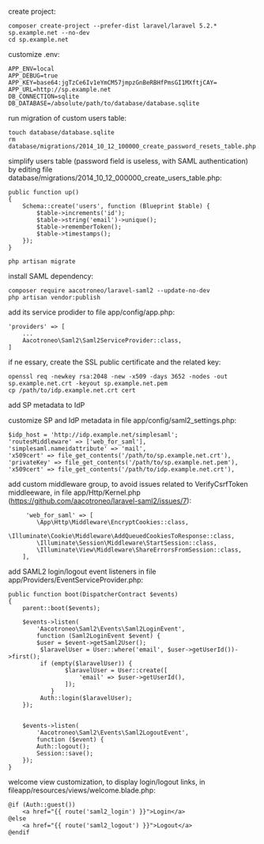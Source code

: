 
create project:

    composer create-project --prefer-dist laravel/laravel 5.2.* sp.example.net --no-dev
    cd sp.example.net

customize .env:

    APP_ENV=local
    APP_DEBUG=true
    APP_KEY=base64:jgTzCe6Iv1eYmCM57jmpzGnBeRBHfPmsGI1MXftjCAY=
    APP_URL=http://sp.example.net
    DB_CONNECTION=sqlite
    DB_DATABASE=/absolute/path/to/database/database.sqlite

run migration of custom users table:

    touch database/database.sqlite
    rm database/migrations/2014_10_12_100000_create_password_resets_table.php

simplify users table (password field is useless, with SAML authentication) by editing file database/migrations/2014_10_12_000000_create_users_table.php:

    public function up()
    {
        Schema::create('users', function (Blueprint $table) {
            $table->increments('id');
            $table->string('email')->unique();
            $table->rememberToken();
            $table->timestamps();
        });
    }

    php artisan migrate

install SAML dependency:

    composer require aacotroneo/laravel-saml2 --update-no-dev
    php artisan vendor:publish

add its service prodider to file app/config/app.php:

    'providers' => [
        ...
        Aacotroneo\Saml2\Saml2ServiceProvider::class,
    ]

if ne essary, create the SSL public certificate and the related key:

    openssl req -newkey rsa:2048 -new -x509 -days 3652 -nodes -out sp.example.net.crt -keyout sp.example.net.pem
    cp /path/to/idp.example.net.crt cert

add SP metadata to IdP

customize SP and IdP metadata in file app/config/saml2_settings.php:

    $idp_host = 'http://idp.example.net/simplesaml';
    'routesMiddleware' => ['web_for_saml'],
    'simplesaml.nameidattribute' => 'mail',
    'x509cert' => file_get_contents('/path/to/sp.example.net.crt'),
    'privateKey' => file_get_contents('/path/to/sp.example.net.pem'),
    'x509cert' => file_get_contents('/path/to/idp.example.net.crt'),

add custom middleware group, to avoid issues related to VerifyCsrfToken middleeware, in file app/Http/Kernel.php (https://github.com/aacotroneo/laravel-saml2/issues/7):

		 'web_for_saml' => [
            \App\Http\Middleware\EncryptCookies::class,
            \Illuminate\Cookie\Middleware\AddQueuedCookiesToResponse::class,
            \Illuminate\Session\Middleware\StartSession::class,
            \Illuminate\View\Middleware\ShareErrorsFromSession::class,
        ],

add SAML2 login/logout event listeners in file app/Providers/EventServiceProvider.php:

    public function boot(DispatcherContract $events)
    {
        parent::boot($events);
        
		$events->listen(
			'Aacotroneo\Saml2\Events\Saml2LoginEvent',
			function (Saml2LoginEvent $event) {
            $user = $event->getSaml2User();
             $laravelUser = User::where('email', $user->getUserId())->first();
             if (empty($laravelUser)) {
             		$laravelUser = User::create([
             			'email' => $user->getUserId(),
             		]);
             	}
             Auth::login($laravelUser);
        });


        $events->listen(
        	'Aacotroneo\Saml2\Events\Saml2LogoutEvent',
        	function ($event) {
            Auth::logout();
            Session::save();
        });
    }
    
welcome view customization, to display login/logout links, in fileapp/resources/views/welcome.blade.php:

    @if (Auth::guest())
        <a href="{{ route('saml2_login') }}">Login</a>
    @else
        <a href="{{ route('saml2_logout') }}">Logout</a>
    @endif